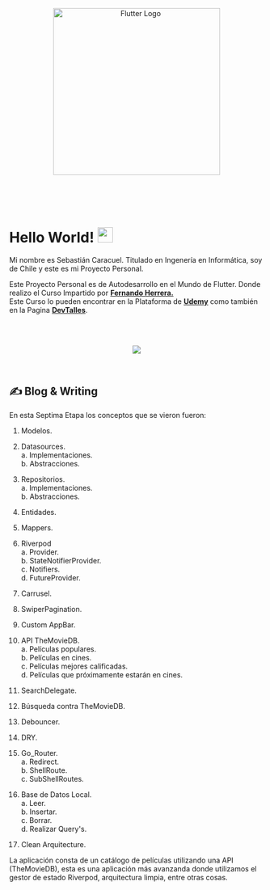 <p align="center">
  <a href="#" target="blank"><img src="https://storage.googleapis.com/cms-storage-bucket/6a07d8a62f4308d2b854.svg" width="330" alt="Flutter Logo" /></a>
</p>

<br>
<br>
<br>

# Hello World! <img src="https://raw.githubusercontent.com/MartinHeinz/MartinHeinz/master/wave.gif" width="30px" height="30px" />

Mi nombre es Sebastián Caracuel. Titulado en Ingenería en Informática, soy de Chile y este es mi Proyecto Personal.

Este Proyecto Personal es de Autodesarrollo en el Mundo de Flutter.
Donde realizo el Curso Impartido por <a href="https://gist.github.com/Klerith"><b>Fernando Herrera.</b></a><br>
Este Curso lo pueden encontrar en la Plataforma de <a href="https://www.udemy.com/course/flutter-cero-a-experto/?kw=flutter&src=sac"><b>Udemy</b></a> como también en la Pagina <a href="https://cursos.devtalles.com/"><b>DevTalles</b></a>. 


<br>
<br>
<p align="center">
  <a href="https://skillicons.dev">
    <img src="https://skillicons.dev/icons?i=flutter,dart,vscode&perline=14" />
  </a>
</p>


<br>

## &#x270d; Blog & Writing

En esta Septima Etapa los conceptos que se vieron fueron:
<br>

1. Modelos.
2. Datasources. <br>
    a. Implementaciones.<br>
    b. Abstracciones.<br>
3. Repositorios. <br>
    a. Implementaciones.<br>
    b. Abstracciones.<br>

4. Entidades.
5. Mappers.
6. Riverpod<br>
    a. Provider.<br>
    b. StateNotifierProvider.<br>
    c. Notifiers.<br>
    d. FutureProvider.<br>
7. Carrusel.
8. SwiperPagination.
9. Custom AppBar.
10. API TheMovieDB.<br>
    a. Películas populares.<br>
    b. Películas en cines. <br>
    c. Películas mejores calificadas.<br>
    d. Películas que próximamente estarán en cines.<br>
11. SearchDelegate.
12. Búsqueda contra TheMovieDB.
13. Debouncer.
14. DRY.
15. Go_Router. <br>
    a. Redirect.<br>
    b. ShellRoute.<br>
    c. SubShellRoutes.<br>

16. Base de Datos Local. <br>
    a. Leer.<br>
    b. Insertar.<br>
    c. Borrar.<br>
    d. Realizar Query's.<br>
    
17. Clean Arquitecture. 

La aplicación consta de un catálogo de películas utilizando una API (TheMovieDB), esta es una aplicación más avanzanda donde utilizamos el gestor de estado Riverpod, arquitectura limpia, entre otras cosas.
<br> 
<br>


